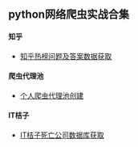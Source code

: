 ## python网络爬虫实战合集
#### 知乎
- [知乎热榜问题及答案数据获取](https://www.shanyonggang.cn/article_detail/65/ "知乎热榜问题及答案数据获取")

#### 爬虫代理池
- [个人爬虫代理池创建](https://www.shanyonggang.cn/article_detail/66/ "个人爬虫代理池创建")

#### IT桔子
- [IT桔子死亡公司数据库获取](https://www.shanyonggang.cn/article_detail/67/ "IT桔子死亡公司数据库获取")
